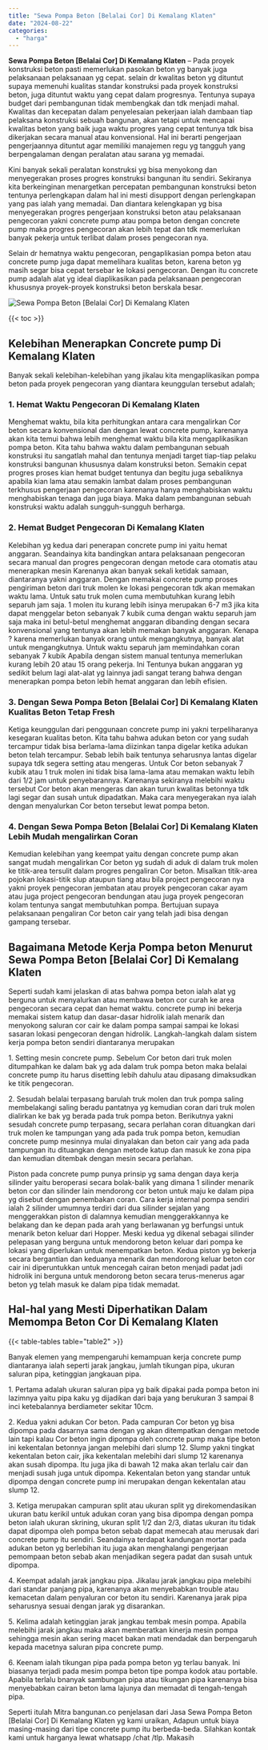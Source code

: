 ```yaml
---
title: "Sewa Pompa Beton [Belalai Cor] Di Kemalang Klaten"
date: "2024-08-22"
categories: 
  - "harga"
---
```


**Sewa Pompa Beton \[Belalai Cor\] Di Kemalang Klaten** – Pada proyek konstruksi beton pasti memerlukan pasokan beton yg banyak juga pelaksanaan pelaksanaan yg cepat. selain dr kwalitas beton yg dituntut supaya memenuhi kualitas standar konstruksi pada proyek konstruksi beton, juga dituntut waktu yang cepat dalam progresnya. Tentunya supaya budget dari pembangunan tidak membengkak dan tdk menjadi mahal. Kwalitas dan kecepatan dalam penyelesaian pekerjaan ialah dambaan tiap pelaksana konstruksi sebuah bangunan, akan tetapi untuk mencapai kwalitas beton yang baik juga waktu progres yang cepat tentunya tdk bisa dikerjakan secara manual atau konvensional. Hal ini berarti pengerjaan pengerjaannya dituntut agar memiliki manajemen regu yg tangguh yang berpengalaman dengan peralatan atau sarana yg memadai.

Kini banyak sekali peralatan konstruksi yg bisa menyokong dan menyegerakan proses progres konstruksi bangunan itu sendiri. Sekiranya kita berkeinginan menargetkan percepatan pembangunan konstruksi beton tentunya perlengkapan dalam hal ini mesti disupport dengan perlengkapan yang pas ialah yang memadai. Dan diantara kelengkapan yg bisa menyegerakan progres pengerjaan konstruksi beton atau pelaksanaan pengecoran yakni concrete pump atau pompa beton dengan concrete pump maka progres pengecoran akan lebih tepat dan tdk memerlukan banyak pekerja untuk terlibat dalam proses pengecoran nya.

Selain dr hematnya waktu pengecoran, pengaplikasian pompa beton atau concrete pump juga dapat memelihara kualitas beton, karena beton yg masih segar bisa cepat tersebar ke lokasi pengecoran. Dengan itu concrete pump adalah alat yg ideal diaplikasikan pada pelaksanaan pengecoran khususnya proyek-proyek konstruksi beton berskala besar.

![Sewa Pompa Beton [Belalai Cor] Di Kemalang Klaten](/images/sewa-concrete-pump-14.png)

{{< toc >}}

## Kelebihan Menerapkan Concrete pump Di Kemalang Klaten

Banyak sekali kelebihan-kelebihan yang jikalau kita mengaplikasikan pompa beton pada proyek pengecoran yang diantara keunggulan tersebut adalah;

### 1\. Hemat Waktu Pengecoran Di Kemalang Klaten

Menghemat waktu, bila kita perhitungkan antara cara mengalirkan Cor beton secara konvensional dan dengan lewat concrete pump, karenanya akan kita temui bahwa lebih menghemat waktu bila kita mengaplikasikan pompa beton. Kita tahu bahwa waktu dalam pembangunan sebuah konstruksi itu sangatlah mahal dan tentunya menjadi target tiap-tiap pelaku konstruksi bangunan khususnya dalam konstruksi beton. Semakin cepat progres proses kian hemat budget tentunya dan begitu juga sebaliknya apabila kian lama atau semakin lambat dalam proses pembangunan terkhusus pengerjaan pengecoran karenanya hanya menghabiskan waktu menghabiskan tenaga dan juga biaya. Maka dalam pembangunan sebuah konstruksi waktu adalah sungguh-sungguh berharga.

### 2\. Hemat Budget Pengecoran Di Kemalang Klaten

Kelebihan yg kedua dari penerapan concrete pump ini yaitu hemat anggaran. Seandainya kita bandingkan antara pelaksanaan pengecoran secara manual dan progres pengecoran dengan metode cara otomatis atau menerapkan mesin Karenanya akan banyak sekali ketidak samaan, diantaranya yakni anggaran. Dengan memakai concrete pump proses pengiriman beton dari truk molen ke lokasi pengecoran tdk akan memakan waktu lama. Untuk satu truk molen cuma membutuhkan kurang lebih separuh jam saja. 1 molen itu kurang lebih isinya merupakan 6-7 m3 jika kita dapat menggelar beton sebanyak 7 kubik cuma dengan waktu separuh jam saja maka ini betul-betul menghemat anggaran dibanding dengan secara konvensional yang tentunya akan lebih memakan banyak anggaran. Kenapa ? karena memerlukan banyak orang untuk mengangkutnya, banyak alat untuk mengangkutnya. Untuk waktu separuh jam memindahkan coran sebanyak 7 kubik Apabila dengan sistem manual tentunya memerlukan kurang lebih 20 atau 15 orang pekerja. Ini Tentunya bukan anggaran yg sedikit belum lagi alat-alat yg lainnya jadi sangat terang bahwa dengan menerapkan pompa beton lebih hemat anggaran dan lebih efisien.

### 3\. Dengan Sewa Pompa Beton \[Belalai Cor\] Di Kemalang Klaten Kualitas Beton Tetap Fresh

Ketiga keunggulan dari penggunaan concrete pump ini yakni terpeliharanya kesegaran kualitas beton. Kita tahu bahwa adukan beton cor yang sudah tercampur tidak bisa berlama-lama diizinkan tanpa digelar ketika adukan beton telah tercampur. Sebab lebih baik tentunya seharusnya lantas digelar supaya tdk segera setting atau mengeras. Untuk Cor beton sebanyak 7 kubik atau 1 truk molen ini tidak bisa lama-lama atau memakan waktu lebih dari 1/2 jam untuk penyebarannya. Karenanya sekiranya melebihi waktu tersebut Cor beton akan mengeras dan akan turun kwalitas betonnya tdk lagi segar dan susah untuk dipadatkan. Maka cara menyegerakan nya ialah dengan menyalurkan Cor beton tersebut lewat pompa beton.

### 4\. Dengan Sewa Pompa Beton \[Belalai Cor\] Di Kemalang Klaten Lebih Mudah mengalirkan Coran

Kemudian kelebihan yang keempat yaitu dengan concrete pump akan sangat mudah mengalirkan Cor beton yg sudah di aduk di dalam truk molen ke titik-area tersulit dalam progres pengaliran Cor beton. Misalkan titik-area pojokan lokasi-titik slup ataupun tiang atau bila project pengecoran nya yakni proyek pengecoran jembatan atau proyek pengecoran cakar ayam atau juga project pengecoran bendungan atau juga proyek pengecoran kolam tentunya sangat membutuhkan pompa. Bertujuan supaya pelaksanaan pengaliran Cor beton cair yang telah jadi bisa dengan gampang tersebar.

## Bagaimana Metode Kerja Pompa beton Menurut Sewa Pompa Beton \[Belalai Cor\] Di Kemalang Klaten

Seperti sudah kami jelaskan di atas bahwa pompa beton ialah alat yg berguna untuk menyalurkan atau membawa beton cor curah ke area pengecoran secara cepat dan hemat waktu. concrete pump ini bekerja memakai sistem katup dan dasar-dasar hidrolik ialah menarik dan menyokong saluran cor cair ke dalam pompa sampai sampai ke lokasi sasaran lokasi pengecoran dengan hidrolik. Langkah-langkah dalam sistem kerja pompa beton sendiri diantaranya merupakan

1\. Setting mesin concrete pump. Sebelum Cor beton dari truk molen ditumpahkan ke dalam bak yg ada dalam truk pompa beton maka belalai concrete pump itu harus disetting lebih dahulu atau dipasang dimaksudkan ke titik pengecoran.

2\. Sesudah belalai terpasang barulah truk molen dan truk pompa saling membelakangi saling beradu pantatnya yg kemudian coran dari truk molen dialirkan ke bak yg berada pada truk pompa beton. Berikutnya yakni sesudah concrete pump terpasang, secara perlahan coran dituangkan dari truk molen ke tampungan yang ada pada truk pompa beton, kemudian concrete pump mesinnya mulai dinyalakan dan beton cair yang ada pada tampungan itu dituangkan dengan metode katup dan masuk ke zona pipa dan kemudian ditembak dengan mesin secara perlahan.

Piston pada concrete pump punya prinsip yg sama dengan daya kerja silinder yaitu beroperasi secara bolak-balik yang dimana 1 silinder menarik beton cor dan silinder lain mendorong cor beton untuk maju ke dalam pipa yg disebut dengan penembakan coran. Cara kerja internal pompa sendiri ialah 2 silinder umumnya terdiri dari dua silinder sejalan yang menggerakkan piston di dalamnya kemudian menggerakkannya ke belakang dan ke depan pada arah yang berlawanan yg berfungsi untuk menarik beton keluar dari Hopper. Meski kedua yg dikenal sebagai silinder pelepasan yang berguna untuk mendorong beton keluar dari pompa ke lokasi yang diperlukan untuk menempatkan beton. Kedua piston yg bekerja secara bergantian dan keduanya menarik dan mendorong keluar beton cor cair ini diperuntukkan untuk mencegah cairan beton menjadi padat jadi hidrolik ini berguna untuk mendorong beton secara terus-menerus agar beton yg telah masuk ke dalam pipa tidak memadat.

## Hal-hal yang Mesti Diperhatikan Dalam Memompa Beton Cor Di Kemalang Klaten

{{< table-tables table="table2" >}}

Banyak elemen yang mempengaruhi kemampuan kerja concrete pump diantaranya ialah seperti jarak jangkau, jumlah tikungan pipa, ukuran saluran pipa, ketinggian jangkauan pipa.

1\. Pertama adalah ukuran saluran pipa yg baik dipakai pada pompa beton ini lazimnya yaitu pipa kaku yg dijadikan dari baja yang berukuran 3 sampai 8 inci ketebalannya berdiameter sekitar 10cm.

2\. Kedua yakni adukan Cor beton. Pada campuran Cor beton yg bisa dipompa pada dasarnya sama dengan yg akan ditempatkan dengan metode lain tapi kalau Cor beton ingin dipompa oleh concrete pump maka tipe beton ini kekentalan betonnya jangan melebihi dari slump 12. Slump yakni tingkat kekentalan beton cair, jika kekentalan melebihi dari slump 12 karenanya akan susah dipompa. Itu juga jika di bawah 12 maka akan terlalu cair dan menjadi susah juga untuk dipompa. Kekentalan beton yang standar untuk dipompa dengan concrete pump ini merupakan dengan kekentalan atau slump 12.

3\. Ketiga merupakan campuran split atau ukuran split yg direkomendasikan ukuran batu kerikil untuk adukan coran yang bisa dipompa dengan pompa beton ialah ukuran skrining, ukuran split 1/2 dan 2/3, diatas ukuran itu tidak dapat dipompa oleh pompa beton sebab dapat memecah atau merusak dari concrete pump itu sendiri. Seandainya terdapat kandungan mortar pada adukan beton yg berlebihan itu juga akan menghalangi pengerjaan pemompaan beton sebab akan menjadikan segera padat dan susah untuk dipompa.

4\. Keempat adalah jarak jangkau pipa. Jikalau jarak jangkau pipa melebihi dari standar panjang pipa, karenanya akan menyebabkan trouble atau kemacetan dalam penyaluran cor beton itu sendiri. Karenanya jarak pipa seharusnya sesuai dengan jarak yg disarankan.

5\. Kelima adalah ketinggian jarak jangkau tembak mesin pompa. Apabila melebihi jarak jangkau maka akan memberatkan kinerja mesin pompa sehingga mesin akan sering macet bakan mati mendadak dan berpengaruh kepada macetnya saluran pipa concrete pump.

6\. Keenam ialah tikungan pipa pada pompa beton yg terlau banyak. Ini biasanya terjadi pada mesim pompa beton tipe pompa kodok atau portable. Apabila terlalu bnanyak sambungan pipa atau tikungan pipa karenanya bisa menyebabkan cairan beton lama lajunya dan memadat di tengah-tengah pipa.

Seperti itulah Mitra bangunan.co penjelasan dari Jasa Sewa Pompa Beton \[Belalai Cor\] Di Kemalang Klaten yg kami uraikan, Adapun untuk biaya masing-masing dari tipe concrete pump itu berbeda-beda. Silahkan kontak kami untuk harganya lewat whatsapp /chat /tlp. Makasih
